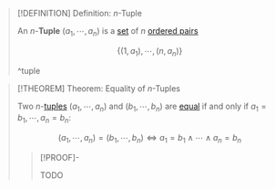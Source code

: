 >[!DEFINITION] Definition: $n$-Tuple
>
>An $n$-**Tuple** $(a_1,\cdots,a_n)$ is a [set](Set.md) of $n$ [ordered pairs](Ordered%20Pair.md)
>
>$$
>\{(1,a_1), \cdots, (n,a_n)\}
>$$
>
>^tuple
>

>[!THEOREM] Theorem: Equality of $n$-Tuples
>
>Two $n$-[tuples](Tuple.md) $(a_1,\cdots,a_n)$ and $(b_1,\cdots,b_n)$ are [equal](Axiom%20of%20Extensionality.md) if and only if $a_1 = b_1, \cdots, a_n = b_n$:
>
>$$
>(a_1,\cdots,a_n) = (b_1,\cdots,b_n) \iff a_1 = b_1 \land \cdots \land a_n = b_n
>$$
>
>>[!PROOF]-
>>
>>TODO
>>
>